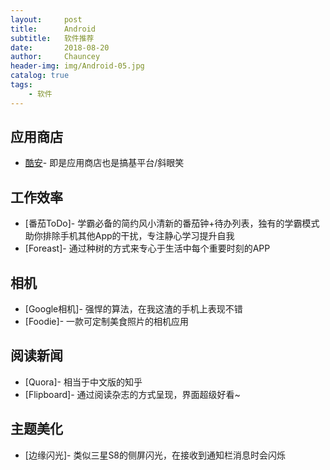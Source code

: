 ```yaml
---
layout:     post   				    
title:      Android 				
subtitle:   软件推荐 
date:       2018-08-20 				
author:     Chauncey 						
header-img: img/Android-05.jpg	
catalog: true 						
tags:							
    - 软件
---
```


## 应用商店
- [酷安](https://www.coolapk.com/)- 即是应用商店也是搞基平台/斜眼笑

## 工作效率
- [番茄ToDo]- 学霸必备的简约风小清新的番茄钟+待办列表，独有的学霸模式助你排除手机其他App的干扰，专注静心学习提升自我
- [Foreast]- 通过种树的方式来专心于生活中每个重要时刻的APP

## 相机
- [Google相机]- 强悍的算法，在我这渣的手机上表现不错
- [Foodie]- 一款可定制美食照片的相机应用

## 阅读新闻
- [Quora]- 相当于中文版的知乎
- [Flipboard]- 通过阅读杂志的方式呈现，界面超级好看~

## 主题美化
- [边缘闪光]- 类似三星S8的侧屏闪光，在接收到通知栏消息时会闪烁

